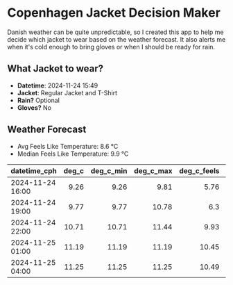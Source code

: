 
# Copenhagen Jacket Decision Maker

Danish weather can be quite unpredictable, so I created this app to help me decide which jacket to wear based on the weather forecast. 
It also alerts me when it's cold enough to bring gloves or when I should be ready for rain.

## What Jacket to wear?

- **Datetime**: 2024-11-24 15:49
- **Jacket**: Regular Jacket and T-Shirt
- **Rain?** Optional
- **Gloves?** No

## Weather Forecast
- Avg Feels Like Temperature: 8.6 °C
- Median Feels Like Temperature: 9.9 °C

| datetime_cph     |   deg_c |   deg_c_min |   deg_c_max |   deg_c_feels | weather   | wind   | rain   |
|:-----------------|--------:|------------:|------------:|--------------:|:----------|:-------|:-------|
| 2024-11-24 16:00 |    9.26 |        9.26 |        9.81 |          5.76 | Rain      | High   | Low    |
| 2024-11-24 19:00 |    9.77 |        9.77 |       10.78 |          6.3  | Clouds    | High   | None   |
| 2024-11-24 22:00 |   10.71 |       10.71 |       11.44 |          9.93 | Clouds    | High   | None   |
| 2024-11-25 01:00 |   11.19 |       11.19 |       11.19 |         10.45 | Clouds    | High   | None   |
| 2024-11-25 04:00 |   11.25 |       11.25 |       11.25 |         10.49 | Clouds    | High   | None   |
        